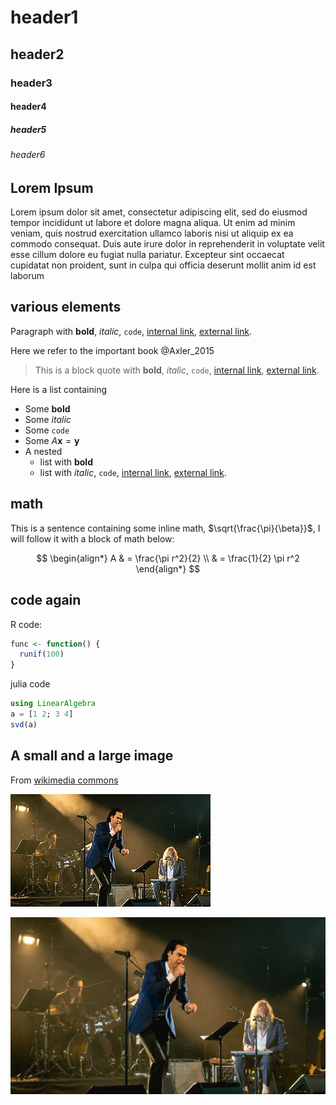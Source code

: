 # header1
## header2
### header3
#### header4
##### header5
###### header6

## Lorem Ipsum
Lorem ipsum dolor sit amet, consectetur adipiscing elit, sed do eiusmod tempor incididunt ut labore et dolore magna aliqua. Ut enim ad minim veniam, quis nostrud exercitation ullamco laboris nisi ut aliquip ex ea commodo consequat. Duis aute irure dolor in reprehenderit in voluptate velit esse cillum dolore eu fugiat nulla pariatur. Excepteur sint occaecat cupidatat non proident, sunt in culpa qui officia deserunt mollit anim id est laborum

## various elements
Paragraph with **bold**, _italic_, `code`, [internal link](/meta/), [external link](https://github.com).

Here we refer to the important book @Axler_2015

> This is a block quote with **bold**, _italic_, `code`, 
> [internal link](/meta/), [external link](https://github.com).

Here is a list containing

* Some **bold**
* Some _italic_
* Some `code`
* Some $A\mathbf x = \mathbf y$
* A nested
    * list with **bold**
    * list with _italic_, `code`, [internal link](meta/), 
      [external link](github.com).

## math
This is a sentence containing some inline math, $\sqrt{\frac{\pi}{\beta}}$, I
will follow it with a block of math below: 

$$
\begin{align*}
A & = \frac{\pi r^2}{2} \\
 & = \frac{1}{2} \pi r^2
\end{align*}
$$

## code again
R code:
```r
func <- function() {
  runif(100)
}
```

julia code
```julia
using LinearAlgebra
a = [1 2; 3 4]
svd(a)
```

## A small and a large image
From [wikimedia commons](https://commons.wikimedia.org/wiki/File:NickCaveCroydon040921_%282_of_41%29_%2851427855295%29.jpg)

![](test_small.jpg)

![](test.jpg)
